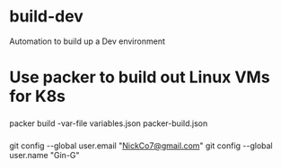 # build-dev
Automation to build up a Dev environment

# Use packer to build out Linux VMs for K8s

###
packer build -var-file variables.json packer-build.json
###

  git config --global user.email "NickCo7@gmail.com"
  git config --global user.name "Gin-G"